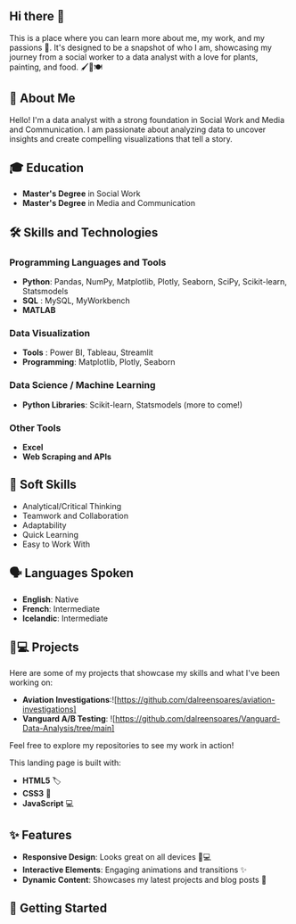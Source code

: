 ## Hi there 👋 

This is a place where you can learn more about me, my work, and my passions 🎉. It's designed to be a snapshot of who I am, showcasing my journey from a social worker to a data analyst with a love for plants, painting, and food. 🖌️🌱🍽️


## 👤 About Me
Hello! I'm a data analyst with a strong foundation in Social Work and Media and Communication. I am passionate about analyzing data to uncover insights and create compelling visualizations that tell a story.

## 🎓 Education
- **Master's Degree** in Social Work
- **Master's Degree** in Media and Communication

## 🛠️ Skills and Technologies

### Programming Languages and Tools
- **Python**: Pandas, NumPy, Matplotlib, Plotly, Seaborn, SciPy, Scikit-learn, Statsmodels
- **SQL** : MySQL, MyWorkbench
- **MATLAB**

### Data Visualization
- **Tools** : Power BI, Tableau, Streamlit
- **Programming**: Matplotlib, Plotly, Seaborn

### Data Science / Machine Learning
- **Python Libraries**: Scikit-learn, Statsmodels (more to come!)

### Other Tools
- **Excel**
- **Web Scraping and APIs**

## 💬 Soft Skills
- Analytical/Critical Thinking
- Teamwork and Collaboration
- Adaptability
- Quick Learning
- Easy to Work With

## 🗣️ Languages Spoken
- **English**: Native
- **French**: Intermediate
- **Icelandic**: Intermediate

## 📱💻 Projects
Here are some of my projects that showcase my skills and what I've been working on:

- **Aviation Investigations**:![https://github.com/dalreensoares/aviation-investigations]
- **Vanguard A/B Testing**: ![https://github.com/dalreensoares/Vanguard-Data-Analysis/tree/main]

Feel free to explore my repositories to see my work in action!

This landing page is built with:

- **HTML5** 🏷️
- **CSS3** 🎨
- **JavaScript** 💻

## ✨ Features

- **Responsive Design**: Looks great on all devices 📱💻
- **Interactive Elements**: Engaging animations and transitions ✨
- **Dynamic Content**: Showcases my latest projects and blog posts 📝

## 🚀 Getting Started
